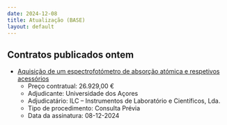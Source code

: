 ```yaml
---
date: 2024-12-08
title: Atualização (BASE)
layout: default
---
```

## Contratos publicados ontem

* [Aquisição de um espectrofotómetro de absorção atómica e respetivos acessórios](https://www.base.gov.pt/Base4/pt/detalhe/?type=contratos&id=11072417)
  * Preço contratual: 26.929,00 €
  * Adjudicante: Universidade dos Açores
  * Adjudicatário: ILC – Instrumentos de Laboratório e Científicos, Lda.
  * Tipo de procedimento: Consulta Prévia
  * Data da assinatura: 08-12-2024


